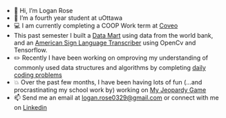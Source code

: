 - 👋 Hi, I’m Logan Rose
- 🌱 I’m a fourth year student at uOttawa
- 💻 I am currently completing a COOP Work term at [Coveo](https://www.coveo.com/en)
- This past semester I built a [Data Mart](https://github.com/Logan-Rose/world-bank-data-mart) using data from the world bank, and an [American Sign Language Transcriber](https://github.com/Logan-Rose/ASL-transcriber) using OpenCv and Tensorflow.
- ✏️ Recently I have been working on omproving my understanding of commonly used data structures and algorithms by completing [daily coding problems](https://github.com/Logan-Rose/daily-programming-practice)
- 💥 Over the past few months, I have been having lots of fun (...and procrastinating my school work by) working on [My Jeopardy Game](https://github.com/Logan-Rose/jeopardy-game)
- 📫 Send me an email at logan.rose0329@gmail.com or connect with me on [Linkedin](https://www.linkedin.com/in/logan-rose/)
